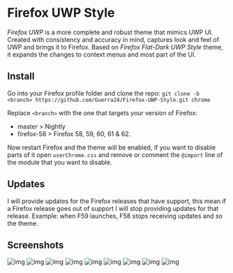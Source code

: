 # Firefox UWP Style

*Firefox UWP* is a more complete and robust theme that mimics UWP UI. Created with consistency and accuracy in mind, captures look and feel of UWP and brings it to Firefox. Based on *Firefox Flat-Dark UWP Style* theme, it expands the changes to context menus and most part of the UI.

## Install

Go into your Firefox profile folder and clone the repo:
`git clone -b <branch> https://github.com/Guerra24/Firefox-UWP-Style.git chrome`

Replace `<branch>` with the one that targets your version of Firefox:
- master > Nightly
- firefox-58 > Firefox 58, 59, 60, 61 & 62.

Now restart Firefox and the theme will be enabled, if you want to disable parts of it open `userChrome.css` and remove or comment the `@import` line of the module that you want to disable.

## Updates

I will provide updates for the Firefox releases that have support, this mean if a Firefox release goes out of support I will stop providing updates for that release. Example: when F59 launches, F58 stops receiving updates and so the theme.

## Screenshots

![img](https://puu.sh/AKaUQ/55603170a4.png)
![img](https://puu.sh/zjMEr/143cceb18f.png)
![img](https://puu.sh/AlR9L/fba2e9b764.png)
![img](https://puu.sh/AlQUJ/0c704e2d7f.png)
![img](https://puu.sh/AlQY6/2d7e14d58b.png)
![img](https://puu.sh/AlR4f/dbad98ce5f.png)
![img](https://puu.sh/AlQZU/bfcf66017f.png)
![img](https://puu.sh/AlR1u/61ae600e9d.png)
![img](https://puu.sh/AlR5J/a54c45ac29.png)
